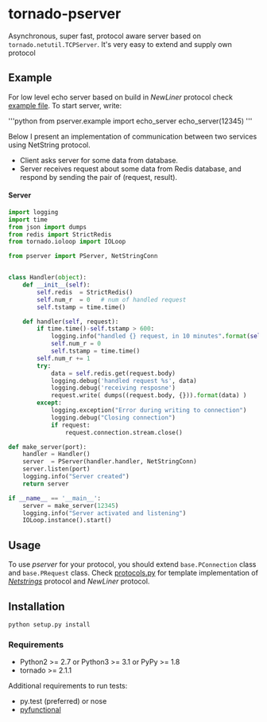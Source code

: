 tornado-pserver
===============

Asynchronous, super fast, protocol aware server based on `tornado.netutil.TCPServer`. It's very easy to extend and supply own protocol

## Example
For low level echo server based on build in _NewLiner_ protocol check [example file](https://github.com/robert-zaremba/tornado-pserver/blob/master/pserver/example.py).
To start server, write:

'''python
from pserver.example import echo_server
echo_server(12345)
'''

Below I present an implementation of communication between two services using NetString protocol.

* Client asks server for some data from database.
* Server receives request about some data from Redis database, and respond by sending the pair of (request, result).

#### Server

```python
import logging
import time
from json import dumps
from redis import StrictRedis
from tornado.ioloop import IOLoop

from pserver import PServer, NetStringConn


class Handler(object):
    def __init__(self):
        self.redis  = StrictRedis()
        self.num_r  = 0   # num of handled request
        self.tstamp = time.time()

    def handler(self, request):
        if time.time()-self.tstamp > 600:
            logging.info("handled {} request, in 10 minutes".format(self.num_h, self.num_r))
            self.num_r = 0
            self.tstamp = time.time()
        self.num_r += 1
        try:
            data = self.redis.get(request.body)
            logging.debug('handled request %s', data)
            logging.debug('receiving resposne')
            request.write( dumps((request.body, {})).format(data) )
        except:
            logging.exception("Error during writing to connection")
            logging.debug("Closing connection")
            if request:
                request.connection.stream.close()

def make_server(port):
    handler = Handler()
    server  = PServer(handler.handler, NetStringConn)
    server.listen(port)
    logging.info("Server created")
    return server

if __name__ == '__main__':
    server = make_server(12345)
    logging.info("Server activated and listening")
    IOLoop.instance().start()
```

## Usage

To use _pserver_ for your protocol, you should extend `base.PConnection` class and `base.PRequest` class.
Check [protocols.py](https://github.com/robert-zaremba/tornado-pserver/blob/master/pserver/protocols.py) for template implementation of [_Netstrings_](http://cr.yp.to/proto/netstrings.txt) protocol and _NewLiner_ protocol.


## Installation

```
python setup.py install
```

### Requirements

* Python2 >= 2.7 or Python3 >= 3.1 or PyPy >= 1.8
* tornado >= 2.1.1

Additional requirements to run tests:

* py.test (preferred) or nose
* [pyfunctional](https://github.com/robert-zaremba/pyfunctional)

